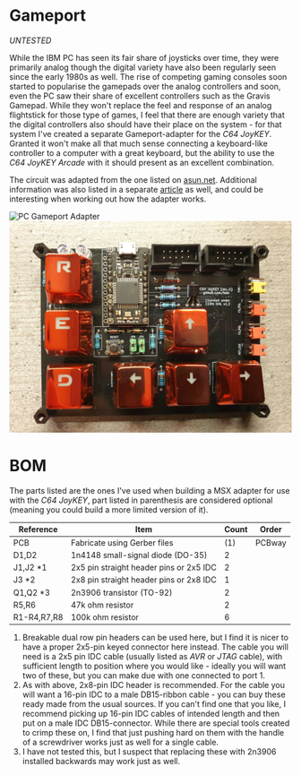 # Gameport

*UNTESTED*

While the IBM PC has seen its fair share of joysticks over time, they were primarily analog though the digital variety have also been regularly seen since the early 1980s as well. The rise of competing gaming consoles soon started to popularise the gamepads over the analog controllers and soon, even the PC saw their share of excellent controllers such as the Gravis Gamepad. While they won't replace the feel and response of an analog flightstick for those type of games, I feel that there are enough variety that the digital controllers also should have their place on the system - for that system I've created a separate Gameport-adapter for the *C64 JoyKEY*. Granted it won't make all that much sense connecting a keyboard-like controller to a computer with a great keyboard, but the ability to use the *C64 JoyKEY Arcade* with it should present as an excellent combination.

The circuit was adapted from the one listed on [asun.net](http://www.asun.net/joystick/joystick.html). Additional information was also listed in a separate [article](https://allpinouts.org/pinouts/connectors/input_device/joystick-pc-gameport/) as well, and could be interesting when working out how the adapter works.

![PC Gameport Adapter](https://github.com/tebl/C64-JoyKEY/raw/main/gallery/gameport_adapter.jpg)
![PC Gameport Jumpers](https://github.com/tebl/C64-JoyKEY/raw/main/gallery/gameport_jumpers.jpg)

# BOM
The parts listed are the ones I've used when building a MSX adapter for use with the *C64 JoyKEY*, part listed in parenthesis are considered optional (meaning you could build a more limited version of it). 

| Reference     | Item                                      | Count | Order   |
| ------------- | ----------------------------------------- | ----- | ------- |
| PCB           | Fabricate using Gerber files              |    (1)| PCBway
| D1,D2         | 1n4148 small-signal diode (DO-35)         |     2 |
| J1,J2 *1      | 2x5 pin straight header pins or 2x5 IDC   |     2 |
| J3 *2         | 2x8 pin straight header pins or 2x8 IDC   |     1 |
| Q1,Q2 *3      | 2n3906 transistor (TO-92)                 |     2 |
| R5,R6         | 47k ohm resistor                          |     2 |
| R1-R4,R7,R8   | 100k ohm resistor                         |     6 |


1) Breakable dual row pin headers can be used here, but I find it is nicer to have a proper 2x5-pin keyed connector here instead. The cable you will need is a 2x5 pin IDC cable (usually listed as *AVR* or *JTAG* cable), with sufficient length to position where you would like - ideally you will want two of these, but you can make due with one connected to port 1.
2) As with above, 2x8-pin IDC header is recommended. For the cable you will want a 16-pin IDC to a male DB15-ribbon cable - you can buy these ready made from the usual sources. If you can't find one that you like, I recommend picking up 16-pin IDC cables of intended length and then put on a male IDC DB15-connector. While there are special tools created to crimp these on, I find that just pushing hard on them with the handle of a screwdriver works just as well for a single cable.
3) I have not tested this, but I suspect that replacing these with 2n3906 installed backwards may work just as well.